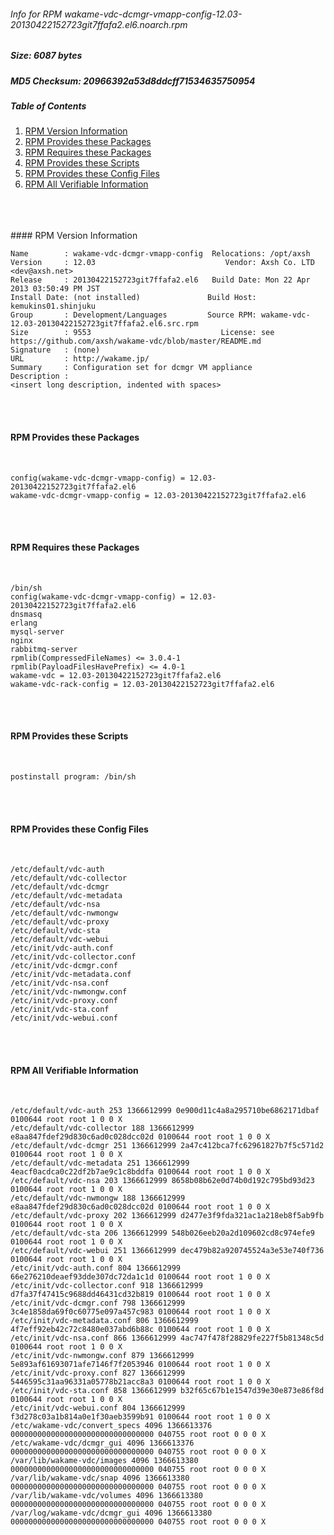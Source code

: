 ###### Info for RPM wakame-vdc-dcmgr-vmapp-config-12.03-20130422152723git7ffafa2.el6.noarch.rpm  
##### Size: 6087 bytes  
##### MD5 Checksum: 20966392a53d8ddcff71534635750954  
##### Table of Contents  
1. [RPM Version Information](#version)  
2. [RPM Provides these Packages ](#provides)  
3. [RPM Requires these Packages](#requires)  
4. [RPM Provides these Scripts](#scripts)  
5. [RPM Provides these Config Files](#config)  
6. [RPM All Verifiable Information](#verifiable)  
&nbsp;  
&nbsp;  
&nbsp;  

<a name="version" />
#### RPM Version Information  
&nbsp;  

```  
Name        : wakame-vdc-dcmgr-vmapp-config  Relocations: /opt/axsh 
Version     : 12.03                             Vendor: Axsh Co. LTD <dev@axsh.net>
Release     : 20130422152723git7ffafa2.el6   Build Date: Mon 22 Apr 2013 03:50:49 PM JST
Install Date: (not installed)               Build Host: kemukins01.shinjuku
Group       : Development/Languages         Source RPM: wakame-vdc-12.03-20130422152723git7ffafa2.el6.src.rpm
Size        : 9553                             License: see https://github.com/axsh/wakame-vdc/blob/master/README.md
Signature   : (none)
URL         : http://wakame.jp/
Summary     : Configuration set for dcmgr VM appliance
Description :
<insert long description, indented with spaces>
```  

&nbsp;  
&nbsp;  
<a name="provides" />
#### RPM Provides these Packages  
&nbsp;  

```  
config(wakame-vdc-dcmgr-vmapp-config) = 12.03-20130422152723git7ffafa2.el6
wakame-vdc-dcmgr-vmapp-config = 12.03-20130422152723git7ffafa2.el6
```  

&nbsp;  
&nbsp;  
<a name="requires" />
#### RPM Requires these Packages  
&nbsp;  

```  
/bin/sh  
config(wakame-vdc-dcmgr-vmapp-config) = 12.03-20130422152723git7ffafa2.el6
dnsmasq  
erlang  
mysql-server  
nginx  
rabbitmq-server  
rpmlib(CompressedFileNames) <= 3.0.4-1
rpmlib(PayloadFilesHavePrefix) <= 4.0-1
wakame-vdc = 12.03-20130422152723git7ffafa2.el6
wakame-vdc-rack-config = 12.03-20130422152723git7ffafa2.el6
```  

&nbsp;  
&nbsp;  
<a name="scripts" />
#### RPM Provides these Scripts  
&nbsp;  

```  
postinstall program: /bin/sh
```  

&nbsp;  
&nbsp;  
<a name="config" />
#### RPM Provides these Config Files  
&nbsp;  

```  
/etc/default/vdc-auth
/etc/default/vdc-collector
/etc/default/vdc-dcmgr
/etc/default/vdc-metadata
/etc/default/vdc-nsa
/etc/default/vdc-nwmongw
/etc/default/vdc-proxy
/etc/default/vdc-sta
/etc/default/vdc-webui
/etc/init/vdc-auth.conf
/etc/init/vdc-collector.conf
/etc/init/vdc-dcmgr.conf
/etc/init/vdc-metadata.conf
/etc/init/vdc-nsa.conf
/etc/init/vdc-nwmongw.conf
/etc/init/vdc-proxy.conf
/etc/init/vdc-sta.conf
/etc/init/vdc-webui.conf
```  

&nbsp;  
&nbsp;  
<a name="verifiable" />
#### RPM All Verifiable Information  
&nbsp;  

```  
/etc/default/vdc-auth 253 1366612999 0e900d11c4a8a295710be6862171dbaf 0100644 root root 1 0 0 X
/etc/default/vdc-collector 188 1366612999 e8aa847fdef29d830c6ad0c028dcc02d 0100644 root root 1 0 0 X
/etc/default/vdc-dcmgr 251 1366612999 2a47c412bca7fc62961827b7f5c571d2 0100644 root root 1 0 0 X
/etc/default/vdc-metadata 251 1366612999 4eacf0acdca0c22df2b7ae9c1c8bddfa 0100644 root root 1 0 0 X
/etc/default/vdc-nsa 203 1366612999 8658b08b62e0d74b0d192c795bd93d23 0100644 root root 1 0 0 X
/etc/default/vdc-nwmongw 188 1366612999 e8aa847fdef29d830c6ad0c028dcc02d 0100644 root root 1 0 0 X
/etc/default/vdc-proxy 202 1366612999 d2477e3f9fda321ac1a218eb8f5ab9fb 0100644 root root 1 0 0 X
/etc/default/vdc-sta 206 1366612999 548b026eeb20a2d109602cd8c974efe9 0100644 root root 1 0 0 X
/etc/default/vdc-webui 251 1366612999 dec479b82a920745524a3e53e740f736 0100644 root root 1 0 0 X
/etc/init/vdc-auth.conf 804 1366612999 66e276210deaef93dde307dc72da1c1d 0100644 root root 1 0 0 X
/etc/init/vdc-collector.conf 918 1366612999 d7fa37f47415c9688dd46431cd32b819 0100644 root root 1 0 0 X
/etc/init/vdc-dcmgr.conf 798 1366612999 3c4e1858da69f0c60775e097a457c983 0100644 root root 1 0 0 X
/etc/init/vdc-metadata.conf 806 1366612999 4f7eff92eb42c72c8480e037abd6b88c 0100644 root root 1 0 0 X
/etc/init/vdc-nsa.conf 866 1366612999 4ac747f478f28829fe227f5b81348c5d 0100644 root root 1 0 0 X
/etc/init/vdc-nwmongw.conf 879 1366612999 5e893af61693071afe7146f7f2053946 0100644 root root 1 0 0 X
/etc/init/vdc-proxy.conf 827 1366612999 5446595c31aa96331a05778b21acc8a3 0100644 root root 1 0 0 X
/etc/init/vdc-sta.conf 858 1366612999 b32f65c67b1e1547d39e30e873e86f8d 0100644 root root 1 0 0 X
/etc/init/vdc-webui.conf 804 1366612999 f3d278c03a1b814a0e1f30aeb3599b91 0100644 root root 1 0 0 X
/etc/wakame-vdc/convert_specs 4096 1366613376 00000000000000000000000000000000 040755 root root 0 0 0 X
/etc/wakame-vdc/dcmgr_gui 4096 1366613376 00000000000000000000000000000000 040755 root root 0 0 0 X
/var/lib/wakame-vdc/images 4096 1366613380 00000000000000000000000000000000 040755 root root 0 0 0 X
/var/lib/wakame-vdc/snap 4096 1366613380 00000000000000000000000000000000 040755 root root 0 0 0 X
/var/lib/wakame-vdc/volumes 4096 1366613380 00000000000000000000000000000000 040755 root root 0 0 0 X
/var/log/wakame-vdc/dcmgr_gui 4096 1366613380 00000000000000000000000000000000 040755 root root 0 0 0 X
```  

&nbsp;  
